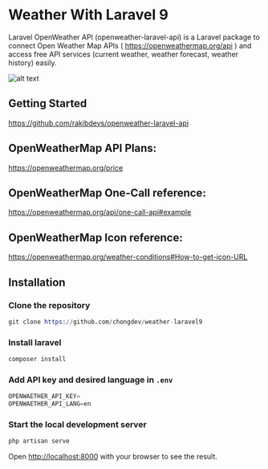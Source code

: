 # Weather With Laravel 9
Laravel OpenWeather API (openweather-laravel-api) is a Laravel package to connect Open Weather Map APIs ( https://openweathermap.org/api ) and access free API services (current weather, weather forecast, weather history) easily.

![alt text](https://repository-images.githubusercontent.com/589770672/cd7e419a-7238-4e09-b258-f0afe8713a7d)

## Getting Started
https://github.com/rakibdevs/openweather-laravel-api

## OpenWeatherMap API Plans: 
https://openweathermap.org/price

## OpenWeatherMap One-Call reference:
https://openweathermap.org/api/one-call-api#example

## OpenWeatherMap Icon reference: 
https://openweathermap.org/weather-conditions#How-to-get-icon-URL


## Installation

### Clone the repository
``` s
git clone https://github.com/chongdev/weather-laravel9
```

### Install laravel
``` s
composer install
```

### Add API key and desired language in `.env`
``` s
OPENWAETHER_API_KEY=
OPENWAETHER_API_LANG=en
```

### Start the local development server
``` s
php artisan serve
```

Open [http://localhost:8000](http://localhost:8000) with your browser to see the result.